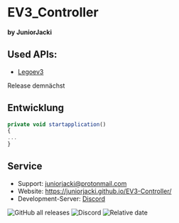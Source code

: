 # EV3_Controller
**by JuniorJacki**
## Used APIs:
- [Legoev3](https://github.com/BrianPeek/legoev3)

Release demnächst

## Entwicklung

```javascript
private void startapplication()
{
...
}
```


## Service
- Support: juniorjacki@protonmail.com
- Website: https://juniorjacki.github.io/EV3-Controller/
- Development-Server: [Discord](https://discord.gg/pf4FaBXtX7)


![GitHub all releases](https://img.shields.io/github/downloads/JuniorJacki/EV3-Controller/total?label=Downloads&logo=GITHUB&logoColor=%23ff0000) 
![Discord](https://img.shields.io/discord/897018883452571669?label=Discord&logo=Discord)
![Relative date](https://img.shields.io/date/1634070632?label=Letztes%20Update&logo=CLockify)

